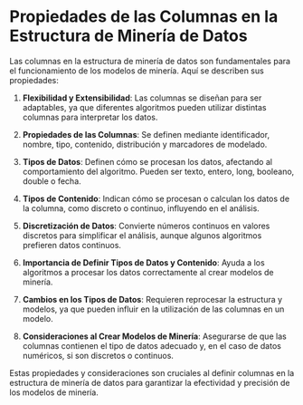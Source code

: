 # Propiedades de las Columnas en la Estructura de Minería de Datos

Las columnas en la estructura de minería de datos son fundamentales para el funcionamiento de los modelos de minería. Aquí se describen sus propiedades:

1. **Flexibilidad y Extensibilidad**: Las columnas se diseñan para ser adaptables, ya que diferentes algoritmos pueden utilizar distintas columnas para interpretar los datos.

2. **Propiedades de las Columnas**: Se definen mediante identificador, nombre, tipo, contenido, distribución y marcadores de modelado.

3. **Tipos de Datos**: Definen cómo se procesan los datos, afectando al comportamiento del algoritmo. Pueden ser texto, entero, long, booleano, double o fecha.

4. **Tipos de Contenido**: Indican cómo se procesan o calculan los datos de la columna, como discreto o continuo, influyendo en el análisis.

5. **Discretización de Datos**: Convierte números continuos en valores discretos para simplificar el análisis, aunque algunos algoritmos prefieren datos continuos.

6. **Importancia de Definir Tipos de Datos y Contenido**: Ayuda a los algoritmos a procesar los datos correctamente al crear modelos de minería.

7. **Cambios en los Tipos de Datos**: Requieren reprocesar la estructura y modelos, ya que pueden influir en la utilización de las columnas en un modelo.

8. **Consideraciones al Crear Modelos de Minería**: Asegurarse de que las columnas contienen el tipo de datos adecuado y, en el caso de datos numéricos, si son discretos o continuos.

Estas propiedades y consideraciones son cruciales al definir columnas en la estructura de minería de datos para garantizar la efectividad y precisión de los modelos de minería. 
